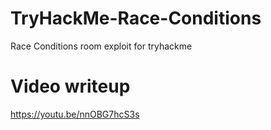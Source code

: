 # TryHackMe-Race-Conditions
Race Conditions room exploit for  tryhackme
# Video writeup
https://youtu.be/nnOBG7hcS3s
